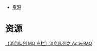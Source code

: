 <!-- TOC -->

- [资源](#资源)

<!-- /TOC -->

# 资源

[【消息队列 MQ 专栏】消息队列之 ActiveMQ](https://mp.weixin.qq.com/s/ngfCCsuYJHBc6gRTIROgMQ)<br>
